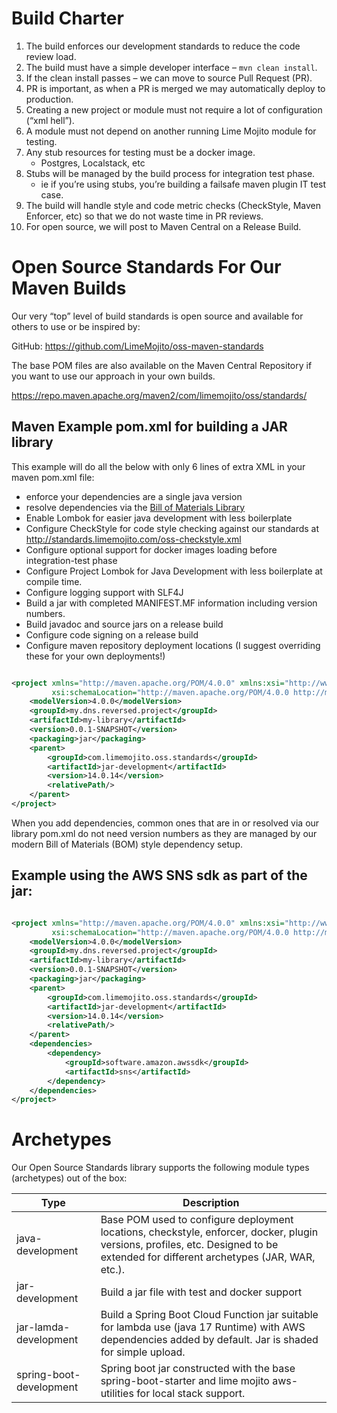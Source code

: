 # Build Charter

1. The build enforces our development standards to reduce the code review load.
1. The build must have a simple developer interface – ```mvn clean install```.
1. If the clean install passes – we can move to source Pull Request (PR).
1. PR is important, as when a PR is merged we may automatically deploy to production.
1. Creating a new project or module must not require a lot of configuration (“xml hell”).
1. A module must not depend on another running Lime Mojito module for testing.
1. Any stub resources for testing must be a docker image.
    * Postgres, Localstack, etc
1. Stubs will be managed by the build process for integration test phase.
    * ie if you’re using stubs, you’re building a failsafe maven plugin IT test case.
1. The build will handle style and code metric checks (CheckStyle, Maven Enforcer, etc) so that we do not waste time in
   PR reviews.
1. For open source, we will post to Maven Central on a Release Build.

# Open Source Standards For Our Maven Builds

Our very “top” level of build standards is open source and available for others to use or be inspired by:

GitHub: https://github.com/LimeMojito/oss-maven-standards

The base POM files are also available on the Maven Central Repository if you want to use our approach in your own
builds.

https://repo.maven.apache.org/maven2/com/limemojito/oss/standards/

## Maven Example pom.xml for building a JAR library

This example will do all the below with only 6 lines of extra XML in your maven pom.xml file:

* enforce your dependencies are a single java version
* resolve dependencies via the [Bill of Materials Library](./library/pom.xml)
* Enable Lombok for easier java development with less boilerplate
* Configure CheckStyle for code style checking against our standards
  at http://standards.limemojito.com/oss-checkstyle.xml
* Configure optional support for docker images loading before integration-test phase
*  Configure Project Lombok for Java Development with less boilerplate at compile time.
*  Configure logging support with SLF4J
*  Build a jar with completed MANIFEST.MF information including version numbers.
*  Build javadoc and source jars on a release build
* Configure code signing on a release build
* Configure maven repository deployment locations (I suggest overriding these for your own deployments!)

```xml 

<project xmlns="http://maven.apache.org/POM/4.0.0" xmlns:xsi="http://www.w3.org/2001/XMLSchema-instance"
         xsi:schemaLocation="http://maven.apache.org/POM/4.0.0 http://maven.apache.org/xsd/maven-4.0.0.xsd">
    <modelVersion>4.0.0</modelVersion>
    <groupId>my.dns.reversed.project</groupId>
    <artifactId>my-library</artifactId>
    <version>0.0.1-SNAPSHOT</version>
    <packaging>jar</packaging>
    <parent>
        <groupId>com.limemojito.oss.standards</groupId>
        <artifactId>jar-development</artifactId>
        <version>14.0.14</version>
        <relativePath/>
    </parent>
</project>
```

When you add dependencies, common ones that are in or resolved via our library pom.xml do not need version numbers as
they are managed by our modern Bill of Materials (BOM) style dependency setup.

## Example using the AWS SNS sdk as part of the jar:

```xml 

<project xmlns="http://maven.apache.org/POM/4.0.0" xmlns:xsi="http://www.w3.org/2001/XMLSchema-instance"
         xsi:schemaLocation="http://maven.apache.org/POM/4.0.0 http://maven.apache.org/xsd/maven-4.0.0.xsd">
    <modelVersion>4.0.0</modelVersion>
    <groupId>my.dns.reversed.project</groupId>
    <artifactId>my-library</artifactId>
    <version>0.0.1-SNAPSHOT</version>
    <packaging>jar</packaging>
    <parent>
        <groupId>com.limemojito.oss.standards</groupId>
        <artifactId>jar-development</artifactId>
        <version>14.0.14</version>
        <relativePath/>
    </parent>
    <dependencies>
        <dependency>
            <groupId>software.amazon.awssdk</groupId>
            <artifactId>sns</artifactId>
        </dependency>
    </dependencies>
</project>
```
                         
# Archetypes
Our Open Source Standards library supports the following module types (archetypes) out of the box:

| Type                     | Description                                                                                                                                                                       |
|--------------------------|-----------------------------------------------------------------------------------------------------------------------------------------------------------------------------------|
| java-development	        | Base POM used to configure deployment locations, checkstyle, enforcer, docker, plugin versions, profiles, etc. Designed to be extended for different archetypes (JAR, WAR, etc.). 
| jar-development	         | Build a jar file with test and docker support                                                                                                                                     
| jar-lamda-development	   | Build a Spring Boot Cloud Function jar suitable for lambda use (java 17 Runtime) with AWS dependencies added by default. Jar is shaded for simple upload.                         
| spring-boot-development	 | Spring boot jar constructed with the base spring-boot-starter and lime mojito aws-utilities for local stack support.                                                            

